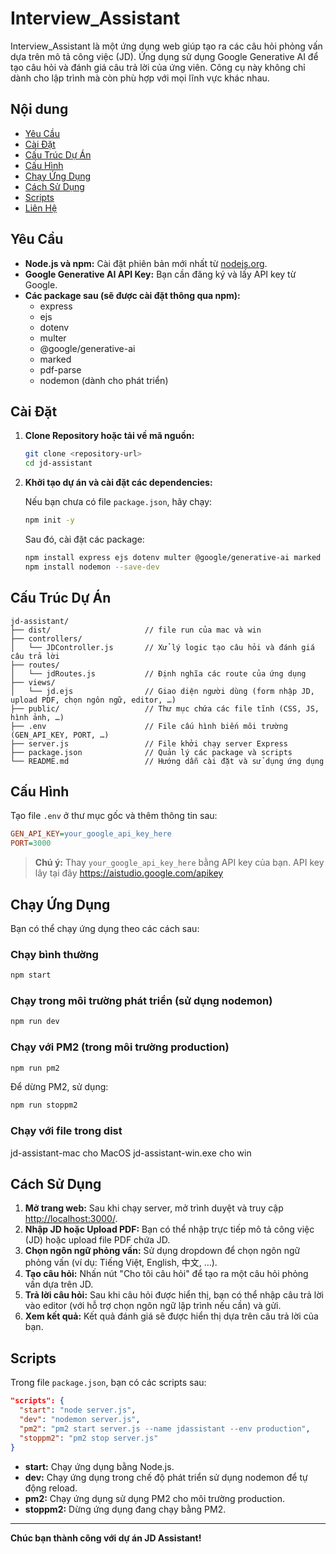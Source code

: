 # Interview_Assistant
Interview_Assistant là một ứng dụng web giúp tạo ra các câu hỏi phỏng vấn dựa trên mô tả công việc (JD). Ứng dụng sử dụng Google Generative AI để tạo câu hỏi và đánh giá câu trả lời của ứng viên. Công cụ này không chỉ dành cho lập trình mà còn phù hợp với mọi lĩnh vực khác nhau.

## Nội dung

* [Yêu Cầu](#yêu-cầu)
* [Cài Đặt](#cài-đặt)
* [Cấu Trúc Dự Án](#cấu-trúc-dự-án)
* [Cấu Hình](#cấu-hình)
* [Chạy Ứng Dụng](#chạy-ứng-dụng)
* [Cách Sử Dụng](#cách-sử-dụng)
* [Scripts](#scripts)
* [Liên Hệ](#liên-hệ)

## Yêu Cầu

* **Node.js và npm:** Cài đặt phiên bản mới nhất từ [nodejs.org](https://nodejs.org/).
* **Google Generative AI API Key:** Bạn cần đăng ký và lấy API key từ Google.
* **Các package sau (sẽ được cài đặt thông qua npm):**
    * express
    * ejs
    * dotenv
    * multer
    * @google/generative-ai
    * marked
    * pdf-parse
    * nodemon (dành cho phát triển)

## Cài Đặt

1. **Clone Repository hoặc tải về mã nguồn:**

    ```bash
    git clone <repository-url>
    cd jd-assistant
    ```

2. **Khởi tạo dự án và cài đặt các dependencies:**

    Nếu bạn chưa có file `package.json`, hãy chạy:

    ```bash
    npm init -y
    ```

    Sau đó, cài đặt các package:

    ```bash
    npm install express ejs dotenv multer @google/generative-ai marked pdf-parse
    npm install nodemon --save-dev
    ```

## Cấu Trúc Dự Án

```
jd-assistant/
├── dist/                     // file run của mac và win
├── controllers/
│   └── JDController.js       // Xử lý logic tạo câu hỏi và đánh giá câu trả lời
├── routes/
│   └── jdRoutes.js           // Định nghĩa các route của ứng dụng
├── views/
│   └── jd.ejs                // Giao diện người dùng (form nhập JD, upload PDF, chọn ngôn ngữ, editor, …)
├── public/                   // Thư mục chứa các file tĩnh (CSS, JS, hình ảnh, …)
├── .env                      // File cấu hình biến môi trường (GEN_API_KEY, PORT, …)
├── server.js                 // File khởi chạy server Express
├── package.json              // Quản lý các package và scripts
└── README.md                 // Hướng dẫn cài đặt và sử dụng ứng dụng
```

## Cấu Hình

Tạo file `.env` ở thư mục gốc và thêm thông tin sau:

```ini
GEN_API_KEY=your_google_api_key_here
PORT=3000
```

> **Chú ý:** Thay `your_google_api_key_here` bằng API key của bạn. API key lây tại đây https://aistudio.google.com/apikey

## Chạy Ứng Dụng

Bạn có thể chạy ứng dụng theo các cách sau:

### Chạy bình thường

```bash
npm start
```

### Chạy trong môi trường phát triển (sử dụng nodemon)

```bash
npm run dev
```

### Chạy với PM2 (trong môi trường production)

```bash
npm run pm2
```

Để dừng PM2, sử dụng:

```bash
npm run stoppm2
```


### Chạy với file trong dist 

jd-assistant-mac cho MacOS
jd-assistant-win.exe cho win

## Cách Sử Dụng

1. **Mở trang web:** Sau khi chạy server, mở trình duyệt và truy cập [http://localhost:3000/](http://localhost:3000/).
2. **Nhập JD hoặc Upload PDF:** Bạn có thể nhập trực tiếp mô tả công việc (JD) hoặc upload file PDF chứa JD.
3. **Chọn ngôn ngữ phỏng vấn:** Sử dụng dropdown để chọn ngôn ngữ phỏng vấn (ví dụ: Tiếng Việt, English, 中文, …).
4. **Tạo câu hỏi:** Nhấn nút "Cho tôi câu hỏi" để tạo ra một câu hỏi phỏng vấn dựa trên JD.
5. **Trả lời câu hỏi:** Sau khi câu hỏi được hiển thị, bạn có thể nhập câu trả lời vào editor (với hỗ trợ chọn ngôn ngữ lập trình nếu cần) và gửi.
6. **Xem kết quả:** Kết quả đánh giá sẽ được hiển thị dựa trên câu trả lời của bạn.

## Scripts

Trong file `package.json`, bạn có các scripts sau:

```json
"scripts": {
  "start": "node server.js",
  "dev": "nodemon server.js",
  "pm2": "pm2 start server.js --name jdassistant --env production",
  "stoppm2": "pm2 stop server.js"
}
```

* **start:** Chạy ứng dụng bằng Node.js.
* **dev:** Chạy ứng dụng trong chế độ phát triển sử dụng nodemon để tự động reload.
* **pm2:** Chạy ứng dụng sử dụng PM2 cho môi trường production.
* **stoppm2:** Dừng ứng dụng đang chạy bằng PM2.

---

**Chúc bạn thành công với dự án JD Assistant!**
